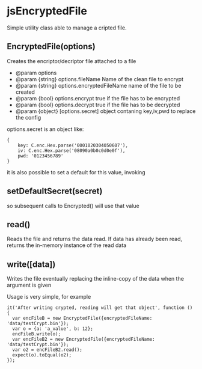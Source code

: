 # jsEncryptedFile
Simple utility class able to manage a cripted file.



## EncryptedFile(options) ##
Creates the encriptor/decriptor file attached to a file

   * @param options
   * @param {string} options.fileName Name of the clean file to encrypt
   * @param {string} options.encryptedFileName name of the file to be created
   * @param {bool} options.encrypt true if the file has to be encrypted
   * @param {bool} options.decrypt true if the file has to be decrypted
   * @param {object} [options.secret] object contaning key,iv,pwd to replace the config 

options.secret is an object like:

    {
    	key: C.enc.Hex.parse('0001020304050607'),
    	iv: C.enc.Hex.parse('08090a0b0c0d0e0f'),
    	pwd: '0123456789'
    }

it is also possible to set a default for this value, invoking

## setDefaultSecret(secret) ##
so subsequent calls to Encrypted() will use that value

## read() ##
Reads the file and returns the data read. If data has already been read, returns the in-memory instance of the read data



## write([data]) ##
Writes the file eventually replacing the inline-copy of the data when the argument is given


Usage is very simple, for example

    it('After writing crypted, reading will get that object', function () {
      var encFileB = new EncryptedFile({encryptedFileName: 'data/testCrypt.bin'});
      var o = {a: 'a_value', b: 12};
      encFileB.write(o);
      var encFileB2 = new EncryptedFile({encryptedFileName: 'data/testCrypt.bin'});
      var o2 = encFileB2.read();
      expect(o).toEqual(o2);
    });